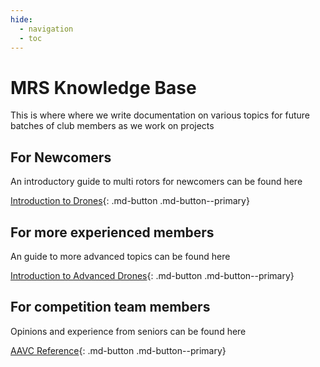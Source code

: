 ```yaml
---
hide:
  - navigation
  - toc
---
```

# MRS Knowledge Base

This is where where we write documentation on various topics for future batches of club members as we work on projects

## For Newcomers

An introductory guide to multi rotors for newcomers can be found here

[Introduction to Drones](introduction_to_drones.md){: .md-button .md-button--primary}

## For more experienced members
An guide to more advanced topics can be found here

[Introduction to Advanced Drones](introduction_to_advanced_drones.md){: .md-button .md-button--primary}

## For competition team members
Opinions and experience from seniors can be found here

[AAVC Reference](AAVC_reference.md){: .md-button .md-button--primary}